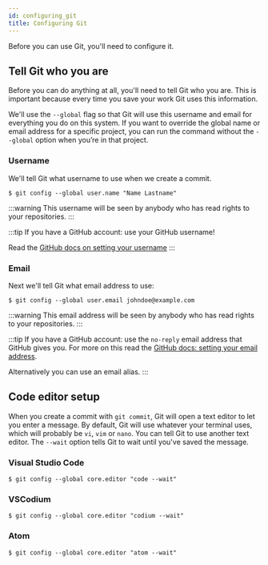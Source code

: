 ```yaml
---
id: configuring_git
title: Configuring Git
---
```


Before you can use Git, you'll need to configure it.

## Tell Git who you are

Before you can do anything at all, you'll need to tell Git who you are.
This is important because every time you save your work Git uses this information.

We'll use the `--global` flag so that Git will use this username and email for everything you do on this system.
If you want to override the global name or email address for a specific project, you can run the command without the `--global` option when you’re in that project.

### Username

We'll tell Git what username to use when we create a commit.

```git
$ git config --global user.name "Name Lastname"
```

:::warning
This username will be seen by anybody who has read rights to your repositories.
:::

:::tip
If you have a GitHub account: use your GitHub username!

Read the [GitHub docs on setting your username](https://docs.github.com/en/github/using-git/setting-your-username-in-git)
:::


### Email

Next we'll tell Git what email address to use:

```git
$ git config --global user.email johndoe@example.com
```

:::warning
This email address will be seen by anybody who has read rights to your repositories.
:::

:::tip
If you have a GitHub account: use the `no-reply` email address that GitHub gives you.
For more on this read the [GitHub docs: setting your email address](https://docs.github.com/en/github/setting-up-and-managing-your-github-user-account/setting-your-commit-email-address).

Alternatively you can use an email alias.
:::

## Code editor setup

When you create a commit with `git commit`, Git will open a text editor to let you enter a message.
By default, Git will use whatever your terminal uses, which will probably be `vi`, `vim` or `nano`.
You can tell Git to use another text editor.
The `--wait` option tells Git to wait until you've saved the message.

### Visual Studio Code

```git
$ git config --global core.editor "code --wait"
```

### VSCodium

```git
$ git config --global core.editor "codium --wait"
```

### Atom

```git
$ git config --global core.editor "atom --wait"
```
